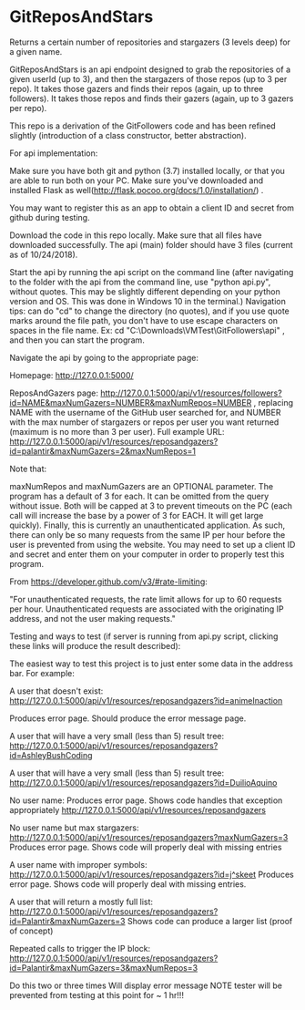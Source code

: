 # GitReposAndStars
Returns a certain number of repositories and stargazers (3 levels deep) for a given name.

GitReposAndStars is an api endpoint designed to grab the repositories of a given userId (up to 3), and then the stargazers of those repos (up to 3 per repo). It takes those gazers and finds their repos (again, up to three followers). It takes those repos and finds their gazers (again, up to 3 gazers per repo).

This repo is a derivation of the GitFollowers code and has been refined slightly (introduction of a class constructor, better abstraction).

For api implementation:

Make sure you have both git and python (3.7) installed locally, or that you are able to run both on your PC. Make sure you've downloaded and installed Flask as well(http://flask.pocoo.org/docs/1.0/installation/) .

You may want to register this as an app to obtain a client ID and secret from github during testing.

Download the code in this repo locally. Make sure that all files have downloaded successfully. The api (main) folder should have 3 files (current as of 10/24/2018).

Start the api by running the api script on the command line (after navigating to the folder with the api from the command line, use "python api.py", without quotes. This may be slightly different depending on your python version and OS. This was done in Windows 10 in the terminal.) Navigation tips: can do "cd" to change the directory (no quotes), and if you use quote marks around the file path, you don't have to use escape characters on spaces in the file name. Ex: cd "C:\Downloads\VMTest\GitFollowers\api" , and then you can start the program.

Navigate the api by going to the appropriate page:

Homepage: http://127.0.0.1:5000/

ReposAndGazers page: http://127.0.0.1:5000/api/v1/resources/followers?id=NAME&maxNumGazers=NUMBER&maxNumRepos=NUMBER , replacing NAME with the username of the GitHub user searched for, and NUMBER with the max number of stargazers or repos per user you want returned (maximum is no more than 3 per user). Full example URL: http://127.0.0.1:5000/api/v1/resources/reposandgazers?id=palantir&maxNumGazers=2&maxNumRepos=1

Note that:

maxNumRepos and maxNumGazers are an OPTIONAL parameter. The program has a default of 3 for each. It can be omitted from the query without issue.
Both will be capped at 3 to prevent timeouts on the PC (each call will increase the base by a power of 3 for EACH. It will get large quickly).
Finally, this is currently an unauthenticated application. As such, there can only be so many requests from the same IP per hour before the user is prevented from using the website. You may need to set up a client ID and secret and enter them on your computer in order to properly test this program.

From https://developer.github.com/v3/#rate-limiting:

"For unauthenticated requests, the rate limit allows for up to 60 requests per hour. Unauthenticated requests are associated with the originating IP address, and not the user making requests."

Testing and ways to test (if server is running from api.py script, clicking these links will produce the result described):

The easiest way to test this project is to just enter some data in the address bar. For example:

A user that doesn't exist: http://127.0.0.1:5000/api/v1/resources/reposandgazers?id=animeInaction

Produces error page.
Should produce the error message page.


A user that will have a very small (less than 5) result tree: http://127.0.0.1:5000/api/v1/resources/reposandgazers?id=AshleyBushCoding


A user that will have a very small (less than 5) result tree: http://127.0.0.1:5000/api/v1/resources/reposandgazers?id=DuilioAquino


No user name: 
Produces error page.
Shows code handles that exception appropriately
http://127.0.0.1:5000/api/v1/resources/reposandgazers


No user name but max stargazers: http://127.0.0.1:5000/api/v1/resources/reposandgazers?maxNumGazers=3
Produces error page.
Shows code will properly deal with missing entries


A user name with improper symbols: http://127.0.0.1:5000/api/v1/resources/reposandgazers?id=j^skeet
Produces error page.
Shows code will properly deal with missing entries.

A user that will return a mostly full list:
http://127.0.0.1:5000/api/v1/resources/reposandgazers?id=Palantir&maxNumGazers=3
Shows code can produce a larger list (proof of concept)

Repeated calls to trigger the IP block: 
http://127.0.0.1:5000/api/v1/resources/reposandgazers?id=Palantir&maxNumGazers=3&maxNumRepos=3

Do this two or three times
Will display error message
NOTE tester will be prevented from testing at this point for ~ 1 hr!!!
